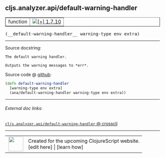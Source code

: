 ## cljs.analyzer.api/default-warning-handler



 <table border="1">
<tr>
<td>function</td>
<td><a href="https://github.com/cljsinfo/cljs-api-docs/tree/1.7.10"><img valign="middle" alt="[+] 1.7.10" title="Added in 1.7.10" src="https://img.shields.io/badge/+-1.7.10-lightgrey.svg"></a> </td>
</tr>
</table>


 <samp>
(__default-warning-handler__ warning-type env extra)<br>
</samp>

---





Source docstring:

```
The default warning handler.

Outputs the warning messages to *err*.
```


Source code @ [github](https://github.com/clojure/clojurescript/blob/r1.7.28/src/main/clojure/cljs/analyzer/api.clj#L48-L53):

```clj
(defn default-warning-handler
  [warning-type env extra]
  (ana/default-warning-handler warning-type env extra))
```

<!--
Repo - tag - source tree - lines:

 <pre>
clojurescript @ r1.7.28
└── src
    └── main
        └── clojure
            └── cljs
                └── analyzer
                    └── <ins>[api.clj:48-53](https://github.com/clojure/clojurescript/blob/r1.7.28/src/main/clojure/cljs/analyzer/api.clj#L48-L53)</ins>
</pre>

-->

---



###### External doc links:

[`cljs.analyzer.api/default-warning-handler` @ crossclj](http://crossclj.info/fun/cljs.analyzer.api/default-warning-handler.html)<br>

---

 <table>
<tr><td>
<img valign="middle" align="right" width="48px" src="http://i.imgur.com/Hi20huC.png">
</td><td>
Created for the upcoming ClojureScript website.<br>
[edit here] | [learn how]
</td></tr></table>

[edit here]:https://github.com/cljsinfo/cljs-api-docs/blob/master/cljsdoc/cljs.analyzer.api_default-warning-handler.cljsdoc
[learn how]:https://github.com/cljsinfo/cljs-api-docs/wiki/cljsdoc-files

<!--

This information was too distracting to show to readers, but I'll leave it
commented here since it is helpful to:

- pretty-print the data used to generate this document
- and show how to retrieve that data



The API data for this symbol:

```clj
{:ns "cljs.analyzer.api",
 :name "default-warning-handler",
 :signature ["[warning-type env extra]"],
 :history [["+" "1.7.10"]],
 :type "function",
 :full-name-encode "cljs.analyzer.api_default-warning-handler",
 :source {:code "(defn default-warning-handler\n  [warning-type env extra]\n  (ana/default-warning-handler warning-type env extra))",
          :title "Source code",
          :repo "clojurescript",
          :tag "r1.7.28",
          :filename "src/main/clojure/cljs/analyzer/api.clj",
          :lines [48 53]},
 :full-name "cljs.analyzer.api/default-warning-handler",
 :docstring "The default warning handler.\n\nOutputs the warning messages to *err*."}

```

Retrieve the API data for this symbol:

```clj
;; from Clojure REPL
(require '[clojure.edn :as edn])
(-> (slurp "https://raw.githubusercontent.com/cljsinfo/cljs-api-docs/catalog/cljs-api.edn")
    (edn/read-string)
    (get-in [:symbols "cljs.analyzer.api/default-warning-handler"]))
```

-->
